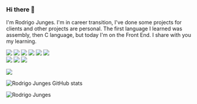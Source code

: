 ### Hi there 👋

I'm Rodrigo Junges. 
I'm in career transition, I've done some projects for clients and other projects are personal. 
The first language I learned was assembly, then C language, but today I'm on the Front End. 
I share with you my learning.

<img src="https://img.shields.io/badge/GitHub-100000?style=for-the-badge&logo=github&logoColor=white" /> <img src="https://img.shields.io/badge/HTML5-E34F26?style=for-the-badge&logo=html5&logoColor=white"> <img src="https://img.shields.io/badge/CSS3-1572B6?style=for-the-badge&logo=css3&logoColor=white"> <img src="https://img.shields.io/badge/JavaScript-F7DF1E?style=for-the-badge&logo=javascript&logoColor=black"> <img src="https://img.shields.io/badge/C-00599C?style=for-the-badge&logo=c&logoColor=white">	<img src="https://img.shields.io/badge/Google%20Analytics-E37400?style=for-the-badge&logo=google%20analytics&logoColor=white">	
<img src="https://img.shields.io/badge/Adobe%20Creative%20Cloud-DA1F26?style=for-the-badge&logo=Adobe%20Creative%20Cloud&logoColor=white"> <img src="https://img.shields.io/badge/PHP-777BB4?style=for-the-badge&logo=php&logoColor=white">	<img src="https://img.shields.io/badge/Microsoft_Edge-0078D7?style=for-the-badge&logo=Microsoft-edge&logoColor=white">

<a href="https://www.linkedin.com/in/rodrigojunges1/"><img src="https://img.shields.io/badge/LinkedIn-0077B5?style=for-the-badge&logo=linkedin&logoColor=white"></a>


![Rodrigo Junges GitHub stats](https://github-readme-stats.vercel.app/api?username=rodrigojunges&show_icons=true&theme=transparent)

![Rodrigo Junges](https://github-readme-stats.vercel.app/api/top-langs/?username=rodrigojunges&hide_progress=true)


<!--
**RodrigoJunges/RodrigoJunges** is a ✨ _special_ ✨ repository because its `README.md` (this file) appears on your GitHub profile.

![Rodrigo Junges GitHub stats](https://github-readme-stats.vercel.app/api?username=rodrigojunges&show_icons=true&theme=transparent)


Here are some ideas to get you started:

- 🔭 I’m currently working on ...
- 🌱 I’m currently learning ...
- 👯 I’m looking to collaborate on ...
- 🤔 I’m looking for help with ...
- 💬 Ask me about ...
- 📫 How to reach me: ...
- 😄 Pronouns: ...
- ⚡ Fun fact: ...
-->
